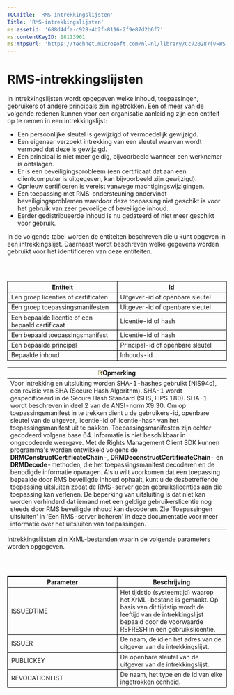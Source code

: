 ```yaml
---
TOCTitle: 'RMS-intrekkingslijsten'
Title: 'RMS-intrekkingslijsten'
ms:assetid: '688d4dfa-c928-4b2f-8116-2f9e87d2b6f7'
ms:contentKeyID: 18113961
ms:mtpsurl: 'https://technet.microsoft.com/nl-nl/library/Cc720287(v=WS.10)'
---
```


RMS-intrekkingslijsten
======================

In intrekkingslijsten wordt opgegeven welke inhoud, toepassingen, gebruikers of andere principals zijn ingetrokken. Een of meer van de volgende redenen kunnen voor een organisatie aanleiding zijn een entiteit op te nemen in een intrekkingslijst:

-   Een persoonlijke sleutel is gewijzigd of vermoedelijk gewijzigd.
-   Een eigenaar verzoekt intrekking van een sleutel waarvan wordt vermoed dat deze is gewijzigd.
-   Een principal is niet meer geldig, bijvoorbeeld wanneer een werknemer is ontslagen.
-   Er is een beveiligingsprobleem (een certificaat dat aan een clientcomputer is uitgegeven, kan bijvoorbeeld zijn gewijzigd).
-   Opnieuw certificeren is vereist vanwege machtigingswijzigingen.
-   Een toepassing met RMS-ondersteuning ondervindt beveiligingsproblemen waardoor deze toepassing niet geschikt is voor het gebruik van zeer gevoelige of beveiligde inhoud.
-   Eerder gedistribueerde inhoud is nu gedateerd of niet meer geschikt voor gebruik.

In de volgende tabel worden de entiteiten beschreven die u kunt opgeven in een intrekkingslijst. Daarnaast wordt beschreven welke gegevens worden gebruikt voor het identificeren van deze entiteiten.

###  

 
<table style="border:1px solid black;">
<colgroup>
<col width="50%" />
<col width="50%" />
</colgroup>
<thead>
<tr class="header">
<th style="border:1px solid black;" >Entiteit</th>
<th style="border:1px solid black;" >Id</th>
</tr>
</thead>
<tbody>
<tr class="odd">
<td style="border:1px solid black;">Een groep licenties of certificaten</td>
<td style="border:1px solid black;">Uitgever-id of openbare sleutel</td>
</tr>
<tr class="even">
<td style="border:1px solid black;">Een groep toepassingsmanifesten</td>
<td style="border:1px solid black;">Uitgever-id of openbare sleutel</td>
</tr>
<tr class="odd">
<td style="border:1px solid black;">Een bepaalde licentie of een bepaald certificaat</td>
<td style="border:1px solid black;">Licentie-id of hash</td>
</tr>
<tr class="even">
<td style="border:1px solid black;">Een bepaald toepassingsmanifest</td>
<td style="border:1px solid black;">Licentie-id of hash</td>
</tr>
<tr class="odd">
<td style="border:1px solid black;">Een bepaalde principal</td>
<td style="border:1px solid black;">Principal-id of openbare sleutel</td>
</tr>
<tr class="even">
<td style="border:1px solid black;">Bepaalde inhoud</td>
<td style="border:1px solid black;">Inhouds-id</td>
</tr>
</tbody>
</table>
  
| ![](/security-updates/images/Cc720287.note(WS.10).gif)Opmerking                                                                                                                                                                                                                                                                                                                                                                                                                                                                                                                                                                                                                                                                                                                                                                                                                                                                                                                                                                                                                                                                                                                                                                                                                                                                          |  
|-----------------------------------------------------------------------------------------------------------------------------------------------------------------------------------------------------------------------------------------------------------------------------------------------------------------------------------------------------------------------------------------------------------------------------------------------------------------------------------------------------------------------------------------------------------------------------------------------------------------------------------------------------------------------------------------------------------------------------------------------------------------------------------------------------------------------------------------------------------------------------------------------------------------------------------------------------------------------------------------------------------------------------------------------------------------------------------------------------------------------------------------------------------------------------------------------------------------------------------------------------------------------------------------------------------------------------------------------------|  
| Voor intrekking en uitsluiting worden SHA-1-hashes gebruikt \[NIS94c\], een revisie van SHA (Secure Hash Algorithm). SHA-1 wordt gespecificeerd in de Secure Hash Standard (SHS, FIPS 180). SHA-1 wordt beschreven in deel 2 van de ANSI-norm X9.30. Om op toepassingsmanifest in te trekken dient u de gebruikers-id, openbare sleutel van de uitgever, licentie-id of licentie-hash van het toepassingsmanifest uit te pakken. Toepassingsmanifesten zijn echter gecodeerd volgens base 64. Informatie is niet beschikbaar in ongecodeerde weergave. Met de Rights Management Client SDK kunnen programma's worden ontwikkeld volgens de **DRMConstructCertificateChain**-, **DRMDeconstructCertificateChain**- en **DRMDecode**-methoden, die het toepassingsmanifest decoderen en de benodigde informatie opvragen. Als u wilt voorkomen dat een toepassing bepaalde door RMS beveiligde inhoud ophaalt, kunt u de desbetreffende toepassing uitsluiten zodat de RMS-server geen gebruikslicenties aan die toepassing kan verlenen. De beperking van uitsluiting is dat niet kan worden verhinderd dat iemand met een geldige gebruikerslicentie nog steeds door RMS beveiligde inhoud kan decoderen. Zie 'Toepassingen uitsluiten' in 'Een RMS-server beheren' in deze documentatie voor meer informatie over het uitsluiten van toepassingen. |
  
Intrekkingslijsten zijn XrML-bestanden waarin de volgende parameters worden opgegeven.
  
###  

 
<table style="border:1px solid black;">
<colgroup>
<col width="50%" />
<col width="50%" />
</colgroup>
<thead>
<tr class="header">
<th style="border:1px solid black;" >Parameter</th>
<th style="border:1px solid black;" >Beschrijving</th>
</tr>
</thead>
<tbody>
<tr class="odd">
<td style="border:1px solid black;">ISSUEDTIME</td>
<td style="border:1px solid black;">Het tijdstip (systeemtijd) waarop het XrML-bestand is gemaakt. Op basis van dit tijdstip wordt de leeftijd van de intrekkingslijst bepaald door de voorwaarde REFRESH in een gebruikslicentie.</td>
</tr>
<tr class="even">
<td style="border:1px solid black;">ISSUER</td>
<td style="border:1px solid black;">De naam, de id en het adres van de uitgever van de intrekkingslijst.</td>
</tr>
<tr class="odd">
<td style="border:1px solid black;">PUBLICKEY</td>
<td style="border:1px solid black;">De openbare sleutel van de uitgever van de intrekkingslijst.</td>
</tr>
<tr class="even">
<td style="border:1px solid black;">REVOCATIONLIST</td>
<td style="border:1px solid black;">De naam, het type en de id van elke ingetrokken eenheid.</td>
</tr>
</tbody>
</table>
